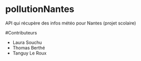 # pollutionNantes
API qui récupère des infos météo pour Nantes (projet scolaire)

#Contributeurs
- Laura Souchu
- Thomas Berthé
- Tanguy Le Roux
